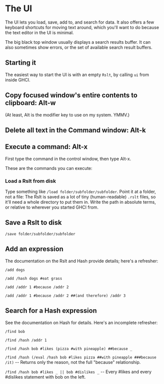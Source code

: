 # The UI

The UI lets you load, save, add to, and search for data.
It also offers a few keyboard shortcuts for moving text around,
which you'll want to do because the text editor in the UI is minimal.

The big black top window usually displays a search results buffer. It can also sometimes show errors, or the set of available search result buffers.


## Starting it

The easiest way to start the UI is with an empty `Rslt`,
by calling `ui` from inside GHCI.


## Copy focused window's entire contents to clipboard: Alt-w

(At least, Alt is the modifier key to use on my system. YMMV.)


## Delete all text in the Command window: Alt-k


## Execute a command: Alt-x

First type the command in the control window, then type Alt-x.

These are the commands you can execute:


### Load a Rslt from disk

Type something like `/load folder/subfolder/subfolder`. Point it at a folder, not a file: The Rslt is saved as a lot of tiny (human-readable) `.rslt` files, so it'll need a whole directory to put them in. Write the path in absolute terms, or relative to wherever you started GHCI from.


## Save a Rslt to disk

`/save folder/subfolder/subfolder`


## Add an expression

The documentation on the Rslt and Hash provide details; here's a refresher:

`/add dogs`

`/add /hash dogs #eat grass`

`/add /addr 1 #because /addr 2`

`/add /addr 1 #because /addr 2 ##(and therefore) /addr 3`


## Search for a Hash expression

See the documentation on Hash for details. Here's an incomplete refresher:

`/find bob`

`/find /hash /addr 1`

`/find /hash bob #likes (pizza #with pineapple) ##because _`

`/find /hash (/eval /hash bob #likes pizza ##with pineapple ###because /it)`
  -- Returns only the reason, not the full "because" relationship.

`/find /hash bob #likes _ || bob #dislikes _`
  -- Every #likes and every #dislikes statement with bob on the left.
